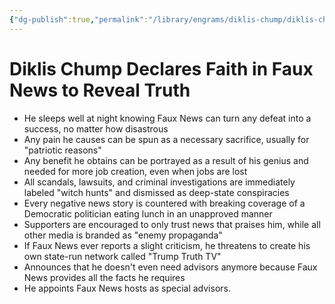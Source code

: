 ```yaml
---
{"dg-publish":true,"permalink":"/library/engrams/diklis-chump/diklis-chump-declares-faith-in-faux-news-to-reveal-truth/","tags":["DC/Faux"]}
---
```


# Diklis Chump Declares Faith in Faux News to Reveal Truth
- He sleeps well at night knowing Faux News can turn any defeat into a success, no matter how disastrous  
- Any pain he causes can be spun as a necessary sacrifice, usually for "patriotic reasons"  
- Any benefit he obtains can be portrayed as a result of his genius and needed for more job creation, even when jobs are lost  
- All scandals, lawsuits, and criminal investigations are immediately labeled "witch hunts" and dismissed as deep-state conspiracies  
- Every negative news story is countered with breaking coverage of a Democratic politician eating lunch in an unapproved manner  
- Supporters are encouraged to only trust news that praises him, while all other media is branded as "enemy propaganda"  
- If Faux News ever reports a slight criticism, he threatens to create his own state-run network called "Trump Truth TV"  
- Announces that he doesn't even need advisors anymore because Faux News provides all the facts he requires
- He appoints Faux News hosts as special advisors.
